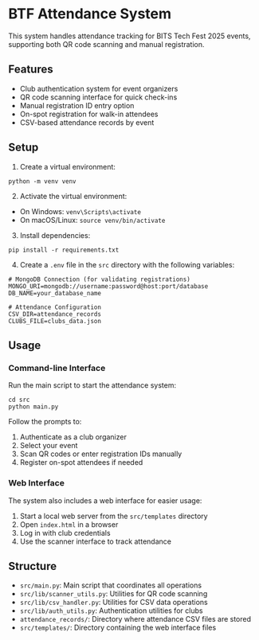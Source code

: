 # BTF Attendance System

This system handles attendance tracking for BITS Tech Fest 2025 events, supporting both QR code scanning and manual registration.

## Features

- Club authentication system for event organizers
- QR code scanning interface for quick check-ins
- Manual registration ID entry option
- On-spot registration for walk-in attendees
- CSV-based attendance records by event

## Setup

1. Create a virtual environment:
```
python -m venv venv
```

2. Activate the virtual environment:
- On Windows: `venv\Scripts\activate`
- On macOS/Linux: `source venv/bin/activate`

3. Install dependencies:
```
pip install -r requirements.txt
```

4. Create a `.env` file in the `src` directory with the following variables:
```
# MongoDB Connection (for validating registrations)
MONGO_URI=mongodb://username:password@host:port/database
DB_NAME=your_database_name

# Attendance Configuration
CSV_DIR=attendance_records
CLUBS_FILE=clubs_data.json
```

## Usage

### Command-line Interface

Run the main script to start the attendance system:

```
cd src
python main.py
```

Follow the prompts to:
1. Authenticate as a club organizer
2. Select your event
3. Scan QR codes or enter registration IDs manually
4. Register on-spot attendees if needed

### Web Interface

The system also includes a web interface for easier usage:

1. Start a local web server from the `src/templates` directory
2. Open `index.html` in a browser
3. Log in with club credentials
4. Use the scanner interface to track attendance

## Structure

- `src/main.py`: Main script that coordinates all operations
- `src/lib/scanner_utils.py`: Utilities for QR code scanning
- `src/lib/csv_handler.py`: Utilities for CSV data operations
- `src/lib/auth_utils.py`: Authentication utilities for clubs
- `attendance_records/`: Directory where attendance CSV files are stored
- `src/templates/`: Directory containing the web interface files 
